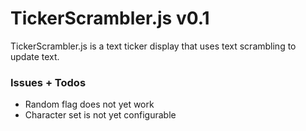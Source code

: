 # TickerScrambler.js v0.1

TickerScrambler.js is a text ticker display that uses text scrambling to update text.

### Issues + Todos

- Random flag does not yet work
- Character set is not yet configurable
